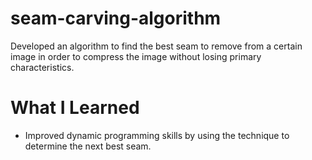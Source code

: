 # seam-carving-algorithm
Developed an algorithm to find the best seam to remove from a certain image in order to compress the image without losing primary characteristics.

# What I Learned

* Improved dynamic programming skills by using the technique to determine the next best seam.
